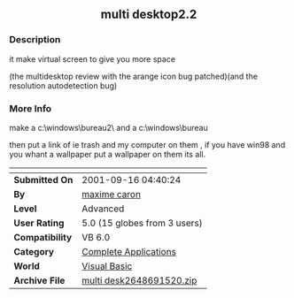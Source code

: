 ﻿<div align="center">

## multi desktop2\.2


</div>

### Description

it make virtual screen to give you more space

(the multidesktop review with the arange icon bug patched)(and the resolution autodetection bug)
 
### More Info
 
make a c:\windows\bureau2\ and a c:\windows\bureau

then put a link of ie trash and my computer on them , if you have win98 and you whant a wallpaper put a wallpaper on them its all.


<span>             |<span>
---                |---
**Submitted On**   |2001-09-16 04:40:24
**By**             |[maxime caron](https://github.com/Planet-Source-Code/PSCIndex/blob/master/ByAuthor/maxime-caron.md)
**Level**          |Advanced
**User Rating**    |5.0 (15 globes from 3 users)
**Compatibility**  |VB 6\.0
**Category**       |[Complete Applications](https://github.com/Planet-Source-Code/PSCIndex/blob/master/ByCategory/complete-applications__1-27.md)
**World**          |[Visual Basic](https://github.com/Planet-Source-Code/PSCIndex/blob/master/ByWorld/visual-basic.md)
**Archive File**   |[multi desk2648691520\.zip](https://github.com/Planet-Source-Code/maxime-caron-multi-desktop2-2__1-27263/archive/master.zip)








